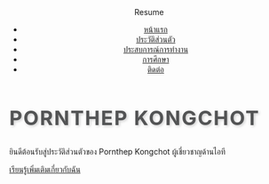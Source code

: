 <!DOCTYPE html>
<html lang="th">
<head>
    <meta charset="UTF-8">
    <meta name="viewport" content="width=device-width, initial-scale=1.0">
    <title>ประวัติส่วนตัวของ Pornthep Kongchot</title>
    <link rel="stylesheet" href="styles.css">
    <style>
        /* เพิ่มสไตล์ให้กับชื่อ */
        .name-heading {
            font-size: 36px;
            font-weight: bold;
            color:rgb(83, 84, 85); /* สีฟ้า */
            text-transform: uppercase; /* ตัวพิมพ์ใหญ่ทั้งหมด */
            letter-spacing: 2px; /* ระยะห่างระหว่างตัวอักษร */
            text-shadow: 2px 2px 5px rgba(0, 0, 0, 0.2); /* เงาตัวอักษร */
            transition: color 0.3s, transform 0.3s; /* เพิ่มเอฟเฟกต์การเปลี่ยนสีและการเคลื่อนไหว */
        }
        /* เอฟเฟกต์เมื่อเมาส์ hover ไปที่ชื่อ */
        .name-heading:hover {
            color: #e74c3c; /* เปลี่ยนเป็นสีแดงเมื่อ hover */
            transform: scale(1.1); /* ขยายขนาดเล็กน้อย */
        }
    </style>
</head>
<body>
    <!-- Header (Fixed Navbar) -->
    <header>
        <div class="logo">Resume</div>
        <nav>
            <ul>
                <li><a href="#">หน้าแรก</a></li>
                <li><a href="#">ประวัติส่วนตัว</a></li>
                <li><a href="#">ประสบการณ์การทำงาน</a></li>
                <li><a href="#">การศึกษา</a></li>
                <li><a href="#">ติดต่อ</a></li>
            </ul>
        </nav>
    </header>
    <!-- Main Content -->
    <section class="hero">
        <h1 class="name-heading">Pornthep Kongchot</h1>
        <p>ยินดีต้อนรับสู่ประวัติส่วนตัวของ Pornthep Kongchot ผู้เชี่ยวชาญด้านไอที</p>
        <a href="#about" class="btn">เรียนรู้เพิ่มเติมเกี่ยวกับฉัน</a>
    </section>

</body>
</html>
